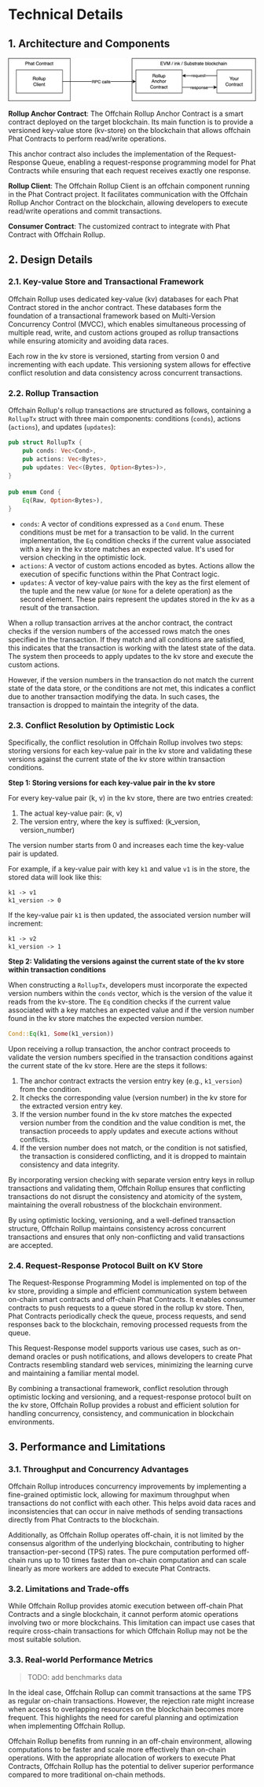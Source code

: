 # Technical Details

## 1. Architecture and Components

![](./images/offchain-rollup-arch.png)

**Rollup Anchor Contract**: The Offchain Rollup Anchor Contract is a smart contract deployed on the target blockchain. Its main function is to provide a versioned key-value store (kv-store) on the blockchain that allows offchain Phat Contracts to perform read/write operations.

This anchor contract also includes the implementation of the Request-Response Queue, enabling a request-response programming model for Phat Contracts while ensuring that each request receives exactly one response.

**Rollup Client**: The Offchain Rollup Client is an offchain component running in the Phat Contract project. It facilitates communication with the Offchain Rollup Anchor Contract on the blockchain, allowing developers to execute read/write operations and commit transactions.

**Consumer Contract**: The customized contract to integrate with Phat Contract with Offchain Rollup.

## 2. Design Details

### 2.1. Key-value Store and Transactional Framework

Offchain Rollup uses dedicated key-value (kv) databases for each Phat Contract stored in the anchor contract. These databases form the foundation of a transactional framework based on Multi-Version Concurrency Control (MVCC), which enables simultaneous processing of multiple read, write, and custom actions grouped as rollup transactions while ensuring atomicity and avoiding data races.

Each row in the kv store is versioned, starting from version 0 and incrementing with each update. This versioning system allows for effective conflict resolution and data consistency across concurrent transactions.

### 2.2. Rollup Transaction

Offchain Rollup's rollup transactions are structured as follows, containing a `RollupTx` struct with three main components: conditions (`conds`), actions (`actions`), and updates (`updates`):

```rust
pub struct RollupTx {
    pub conds: Vec<Cond>,
    pub actions: Vec<Bytes>,
    pub updates: Vec<(Bytes, Option<Bytes>)>,
}

pub enum Cond {
    Eq(Raw, Option<Bytes>),
}
```

* `conds`: A vector of conditions expressed as a `Cond` enum. These conditions must be met for a transaction to be valid. In the current implementation, the `Eq` condition checks if the current value associated with a key in the kv store matches an expected value. It's used for version checking in the optimistic lock.
* `actions`: A vector of custom actions encoded as bytes. Actions allow the execution of specific functions within the Phat Contract logic.
* `updates`: A vector of key-value pairs with the key as the first element of the tuple and the new value (or `None` for a delete operation) as the second element. These pairs represent the updates stored in the kv as a result of the transaction.

When a rollup transaction arrives at the anchor contract, the contract checks if the version numbers of the accessed rows match the ones specified in the transaction. If they match and all conditions are satisfied, this indicates that the transaction is working with the latest state of the data. The system then proceeds to apply updates to the kv store and execute the custom actions.

However, if the version numbers in the transaction do not match the current state of the data store, or the conditions are not met, this indicates a conflict due to another transaction modifying the data. In such cases, the transaction is dropped to maintain the integrity of the data.

### 2.3. Conflict Resolution by Optimistic Lock

Specifically, the conflict resolution in Offchain Rollup involves two steps: storing versions for each key-value pair in the kv store and validating these versions against the current state of the kv store within transaction conditions.

**Step 1: Storing versions for each key-value pair in the kv store**

For every key-value pair (k, v) in the kv store, there are two entries created:

1. The actual key-value pair: (k, v)
2. The version entry, where the key is suffixed: (k_version, version_number)

The version number starts from 0 and increases each time the key-value pair is updated.

For example, if a key-value pair with key `k1` and value `v1` is in the store, the stored data will look like this:

```
k1 -> v1
k1_version -> 0
```

If the key-value pair `k1` is then updated, the associated version number will increment:

```
k1 -> v2
k1_version -> 1
```

**Step 2: Validating the versions against the current state of the kv store within transaction conditions**

When constructing a `RollupTx`, developers must incorporate the expected version numbers within the `conds` vector, which is the version of the value it reads from the kv-store. The `Eq` condition checks if the current value associated with a key matches an expected value and if the version number found in the kv store matches the expected version number.

```rust
Cond::Eq(k1, Some(k1_version))
```

Upon receiving a rollup transaction, the anchor contract proceeds to validate the version numbers specified in the transaction conditions against the current state of the kv store. Here are the steps it follows:

1. The anchor contract extracts the version entry key (e.g., `k1_version`) from the condition.
2. It checks the corresponding value (version number) in the kv store for the extracted version entry key.
3. If the version number found in the kv store matches the expected version number from the condition and the value condition is met, the transaction proceeds to apply updates and execute actions without conflicts.
4. If the version number does not match, or the condition is not satisfied, the transaction is considered conflicting, and it is dropped to maintain consistency and data integrity.

By incorporating version checking with separate version entry keys in rollup transactions and validating them, Offchain Rollup ensures that conflicting transactions do not disrupt the consistency and atomicity of the system, maintaining the overall robustness of the blockchain environment.

By using optimistic locking, versioning, and a well-defined transaction structure, Offchain Rollup maintains consistency across concurrent transactions and ensures that only non-conflicting and valid transactions are accepted.

### 2.4. Request-Response Protocol Built on KV Store

The Request-Response Programming Model is implemented on top of the kv store, providing a simple and efficient communication system between on-chain smart contracts and off-chain Phat Contracts. It enables consumer contracts to push requests to a queue stored in the rollup kv store. Then, Phat Contracts periodically check the queue, process requests, and send responses back to the blockchain, removing processed requests from the queue.

This Request-Response model supports various use cases, such as on-demand oracles or push notifications, and allows developers to create Phat Contracts resembling standard web services, minimizing the learning curve and maintaining a familiar mental model.

By combining a transactional framework, conflict resolution through optimistic locking and versioning, and a request-response protocol built on the kv store, Offchain Rollup provides a robust and efficient solution for handling concurrency, consistency, and communication in blockchain environments.

## 3. Performance and Limitations

### 3.1. Throughput and Concurrency Advantages

Offchain Rollup introduces concurrency improvements by implementing a fine-grained optimistic lock, allowing for maximum throughput when transactions do not conflict with each other. This helps avoid data races and inconsistencies that can occur in naive methods of sending transactions directly from Phat Contracts to the blockchain.

Additionally, as Offchain Rollup operates off-chain, it is not limited by the consensus algorithm of the underlying blockchain, contributing to higher transaction-per-second (TPS) rates. The pure computation performed off-chain runs up to 10 times faster than on-chain computation and can scale linearly as more workers are added to execute Phat Contracts.

### 3.2. Limitations and Trade-offs

While Offchain Rollup provides atomic execution between off-chain Phat Contracts and a single blockchain, it cannot perform atomic operations involving two or more blockchains. This limitation can impact use cases that require cross-chain transactions for which Offchain Rollup may not be the most suitable solution.

### 3.3. Real-world Performance Metrics

> TODO: add benchmarks data

In the ideal case, Offchain Rollup can commit transactions at the same TPS as regular on-chain transactions. However, the rejection rate might increase when access to overlapping resources on the blockchain becomes more frequent. This highlights the need for careful planning and optimization when implementing Offchain Rollup.

Offchain Rollup benefits from running in an off-chain environment, allowing computations to be faster and scale more effectively than on-chain operations. With the appropriate allocation of workers to execute Phat Contracts, Offchain Rollup has the potential to deliver superior performance compared to more traditional on-chain methods.